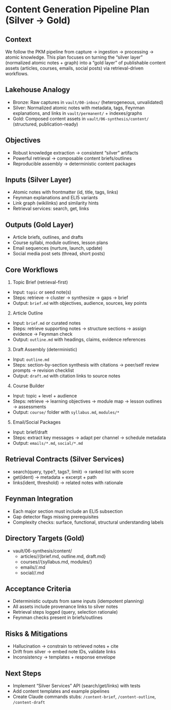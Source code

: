 # Content Generation Pipeline Plan (Silver → Gold)

## Context
We follow the PKM pipeline from capture → ingestion → processing → atomic knowledge. This plan focuses on turning the “silver layer” (normalized atomic notes + graph) into a “gold layer” of publishable content assets (articles, courses, emails, social posts) via retrieval-driven workflows.

## Lakehouse Analogy
- Bronze: Raw captures in `vault/00-inbox/` (heterogeneous, unvalidated)
- Silver: Normalized atomic notes with metadata, tags, Feynman explanations, and links in `vault/permanent/` + indexes/graphs
- Gold: Composed content assets in `vault/06-synthesis/content/` (structured, publication-ready)

## Objectives
- Robust knowledge extraction → consistent “silver” artifacts
- Powerful retrieval → composable content briefs/outlines
- Reproducible assembly → deterministic content packages

## Inputs (Silver Layer)
- Atomic notes with frontmatter (id, title, tags, links)
- Feynman explanations and ELI5 variants
- Link graph (wikilinks) and similarity hints
- Retrieval services: search, get, links

## Outputs (Gold Layer)
- Article briefs, outlines, and drafts
- Course syllabi, module outlines, lesson plans
- Email sequences (nurture, launch, update)
- Social media post sets (thread, short posts)

## Core Workflows
1) Topic Brief (retrieval-first)
- Input: `topic` or seed note(s)
- Steps: retrieve → cluster → synthesize → gaps → brief
- Output: `brief.md` with objectives, audience, sources, key points

2) Article Outline
- Input: `brief.md` or curated notes
- Steps: retrieve supporting notes → structure sections → assign evidence → Feynman check
- Output: `outline.md` with headings, claims, evidence references

3) Draft Assembly (deterministic)
- Input: `outline.md`
- Steps: section-by-section synthesis with citations → peer/self review prompts → revision checklist
- Output: `draft.md` with citation links to source notes

4) Course Builder
- Input: topic + level + audience
- Steps: retrieve → learning objectives → module map → lesson outlines → assessments
- Output: `course/` folder with `syllabus.md`, `modules/*`

5) Email/Social Packages
- Input: brief/draft
- Steps: extract key messages → adapt per channel → schedule metadata
- Output: `emails/*.md`, `social/*.md`

## Retrieval Contracts (Silver Services)
- search(query, type?, tags?, limit) → ranked list with score
- get(ident) → metadata + excerpt + path
- links(ident, threshold) → related notes with rationale

## Feynman Integration
- Each major section must include an ELI5 subsection
- Gap detector flags missing prerequisites
- Complexity checks: surface, functional, structural understanding labels

## Directory Targets (Gold)
- vault/06-synthesis/content/
  - articles/<slug>/{brief.md, outline.md, draft.md}
  - courses/<slug>/{syllabus.md, modules/}
  - emails/<campaign>/<N>.md
  - social/<campaign>/<N>.md

## Acceptance Criteria
- Deterministic outputs from same inputs (idempotent planning)
- All assets include provenance links to silver notes
- Retrieval steps logged (query, selection rationale)
- Feynman checks present in briefs/outlines

## Risks & Mitigations
- Hallucination → constrain to retrieved notes + cite
- Drift from silver → embed note IDs, validate links
- Inconsistency → templates + response envelope

## Next Steps
- Implement “Silver Services” API (search/get/links) with tests
- Add content templates and example pipelines
- Create Claude commands stubs: `/content-brief`, `/content-outline`, `/content-draft`
